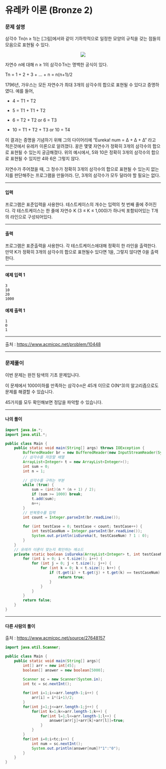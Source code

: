 # 유레카 이론 (Bronze 2)

### 문제 설명

삼각수 Tn(n ≥ 1)는 [그림]에서와 같이 기하학적으로 일정한 모양의 규칙을 갖는 점들의 모음으로 표현될 수 있다.

<p align="center">
    <img src="https://onlinejudgeimages.s3-ap-northeast-1.amazonaws.com/upload/images2/eureka.png">
</p>

자연수 n에 대해 n ≥ 1의 삼각수Tn는 명백한 공식이 있다.   

Tn = 1 + 2 + 3 + ... + n = n(n+1)/2   

1796년, 가우스는 모든 자연수가 최대 3개의 삼각수의 합으로 표현될 수 있다고 증명하였다. 예를 들어,   

* 4 = T1 + T2

* 5 = T1 + T1 + T2

* 6 = T2 + T2 or 6 = T3

* 10 = T1 + T2 + T3 or 10 = T4

이 결과는 증명을 기념하기 위해 그의 다이어리에 “Eureka! num = Δ + Δ + Δ” 라고 적은것에서 유레카 이론으로 알려졌다. 꿍은 몇몇 자연수가 정확히 3개의 삼각수의 합으로 표현될 수 있는지 궁금해졌다. 위의 예시에서, 5와 10은 정확히 3개의 삼각수의 합으로 표현될 수 있지만 4와 6은 그렇지 않다.   

자연수가 주어졌을 때, 그 정수가 정확히 3개의 삼각수의 합으로 표현될 수 있는지 없는지를 판단해주는 프로그램을 만들어라. 단, 3개의 삼각수가 모두 달라야 할 필요는 없다.   

---

#### 입력

프로그램은 표준입력을 사용한다. 테스트케이스의 개수는 입력의 첫 번째 줄에 주어진다. 각 테스트케이스는 한 줄에 자연수 K (3 ≤ K ≤ 1,000)가 하나씩 포함되어있는 T개의 라인으로 구성되어있다.

---

#### 출력

프로그램은 표준출력을 사용한다. 각 테스트케이스에대해 정확히 한 라인을 출력한다. 만약 K가 정확히 3개의 삼각수의 합으로 표현될수 있다면 1을, 그렇지 않다면 0을 출력한다.

---
#### 예제 입력 1

~~~
3
10
20
1000
~~~

#### 예제 출력 1

~~~
1
0
1
~~~

---

출처 : https://www.acmicpc.net/problem/10448

---

### 문제풀이

이번 문제는 완전 탐색의 기초 문제입니다.   

이 문제에서 1000이하를 만족하는 삼각수n은 45개 이므로 O(N^3)의 알고리즘으로도 문제를 해결할 수 있습니다.   

45가지를 모두 확인해보면 정답을 파악할 수 있습니다.   

---

#### 나의 풀이

~~~java
import java.io.*;
import java.util.*;

public class Main {
    public static void main(String[] args) throws IOException {
    	BufferedReader br = new BufferedReader(new InputStreamReader(System.in));
    	// 삼각수를 저장할 배열
    	ArrayList<Integer> t = new ArrayList<Integer>();
    	int sum = 0;
    	int n = 1;
    	
        // 삼각수를 구하는 부분
    	while (true) {
    		sum = (int)(n * (n + 1) / 2);
    		if (sum >= 1000) break;
    		t.add(sum);
    		n++;
    	}
        // 반복횟수를 입력
    	int count = Integer.parseInt(br.readLine());
    	
    	for (int testCase = 0; testCase < count; testCase++) {
    		int testCaseNum = Integer.parseInt(br.readLine());
    		System.out.println(isEureka(t, testCaseNum) ? 1 : 0);
    	}
    }
    // 유레카 이론이 맞는지 확인하는 메소드
    private static boolean isEureka(ArrayList<Integer> t, int testCaseNum) {
    	for (int i = 0; i < t.size(); i++) {
    		for (int j = 0; j < t.size(); j++) {
    			for (int k = 0; k < t.size(); k++) {
    				if (t.get(i) + t.get(j) + t.get(k) == testCaseNum) {
    					return true;
    				}
    			}
    		}
    	}
    	return false;
    }
}
~~~

---

#### 다른 사람의 풀이

출처 : https://www.acmicpc.net/source/27648157

~~~java
import java.util.Scanner;

public class Main {
	public static void main(String[] args){
		int[] arr = new int[45];
		boolean[] answer = new boolean[5000];
		
		Scanner sc = new Scanner(System.in);
		int tc = sc.nextInt();			

		for(int i=1;i<=arr.length-1;i++) {
			arr[i] = i*(i+1)/2;
		}
		for(int j=1;j<=arr.length-1;j++) {
			for(int k=1;k<=arr.length-1;k++) {
				for(int l=1;l<=arr.length-1;l++) {
					answer[arr[j]+arr[k]+arr[l]]=true;
				}
			}
		}
		for(int i=0;i<tc;i++) {
			int num = sc.nextInt();
			System.out.println(answer[num]?"1":"0");
		}
	}
}
~~~
